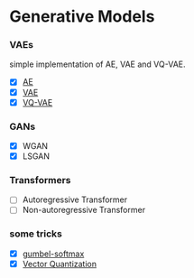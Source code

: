 # Generative Models

### VAEs
simple implementation of AE, VAE and VQ-VAE.
- [x] [AE](https://github.com/PanXiebit/generation_models/blob/main/vaes/auto-encoder.ipynb)
- [x] [VAE](https://github.com/PanXiebit/generation_models/blob/main/vaes/vae.ipynb)
- [x] [VQ-VAE](https://github.com/PanXiebit/generation_models/blob/main/vaes/vq-vae.ipynb)

### GANs
- [x] WGAN
- [x] LSGAN

### Transformers
- [ ] Autoregressive Transformer
- [ ] Non-autoregressive Transformer

### some tricks
- [x] [gumbel-softmax](https://github.com/PanXiebit/generation_models/blob/main/tricks_for_generation_task/gumbel-softmax.ipynb)
- [x] [Vector Quantization](https://github.com/PanXiebit/generation_models/blob/main/tricks_for_generation_task/vector_quantization_lvt.py)